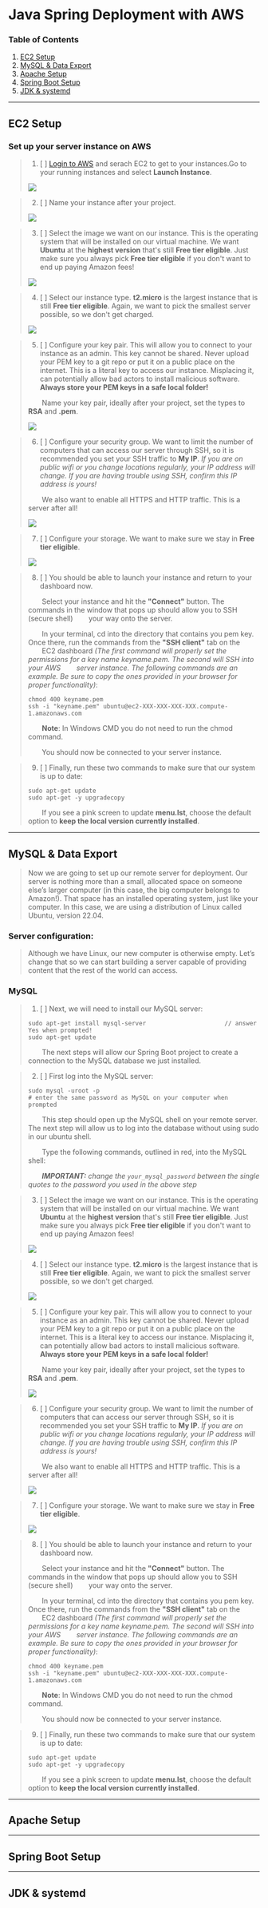# Java Spring Deployment with AWS
### Table of Contents

1. [EC2 Setup](#section1)
2. [MySQL & Data Export](#section2)
3. [Apache Setup](#section3)
4. [Spring Boot Setup](#section4)
5. [JDK & systemd](#section5)
***

## EC2 Setup <a name="section1"></a>

### Set up your server instance on AWS

> 1. [ ] [Login to AWS](https://signin.aws.amazon.com/signin?redirect_uri=https%3A%2F%2Fconsole.aws.amazon.com%2Fec2%2Fv2%2Fhome%3Fstate%3DhashArgs%2523Instances%253Asort%253DinstanceId%26isauthcode%3Dtrue&client_id=arn%3Aaws%3Aiam%3A%3A015428540659%3Auser%2Fec2&forceMobileApp=0&code_challenge=2NOh6S4ks7AdP04QdehoAt3ehxpWm4gvRmfaOb2dCSg&code_challenge_method=SHA-256) and serach EC2 to get to your instances.Go to your running instances and select __Launch Instance__.  
>
>![](/AWS_Deployment_Java/assets/sect1_step1.png)

> 2. [ ] Name your instance after your project.  
>
>![](/AWS_Deployment_Java/assets/sect1_step2.png)

> 3. [ ] Select the image we want on our instance. This is the operating system that will be installed on our virtual machine. We want __Ubuntu__ at the __highest version__ that's still __Free tier eligible__. Just make sure you always pick __Free tier eligible__ if you don't want to end up paying Amazon fees!  
>
>![](/AWS_Deployment_Java/assets/sect1_step3.png)

> 4. [ ] Select our instance type. __t2.micro__ is the largest instance that is still __Free tier eligible__. Again, we want to pick the smallest server possible, so we don't get charged.  
>
>![](/AWS_Deployment_Java/assets/sect1_step4.png)

> 5. [ ] Configure your key pair. This will allow you to connect to your instance as an admin. This key cannot be shared. Never upload your PEM key to a git repo or put it on a public place on the internet. This is a literal key to access our instance. Misplacing it, can potentially allow bad actors to install malicious software. __Always store your PEM keys in a safe local folder!__  
> 
>&nbsp;&nbsp;&nbsp;&nbsp;&nbsp;&nbsp;&nbsp;Name your key pair, ideally after your project, set the types to __RSA__ and __.pem__.  
>
>![](/AWS_Deployment_Java/assets/sect1_step5.png)

> 6. [ ] Configure your security group. We want to limit the number of computers that can access our server through SSH, so it is recommended you set your SSH traffic to __My IP__. _If you are on public wifi or you change locations regularly, your IP address will change. If you are having trouble using SSH, confirm this IP address is yours!_  
>
>&nbsp;&nbsp;&nbsp;&nbsp;&nbsp;&nbsp;&nbsp;We also want to enable all HTTPS and HTTP traffic. This is a server after all!  
>
>![](/AWS_Deployment_Java/assets/sect1_step6.png)

> 7. [ ] Configure your storage. We want to make sure we stay in __Free tier eligible__.  
>
>![](/AWS_Deployment_Java/assets/sect1_step7.png)

> 8. [ ] You should be able to launch your instance and return to your dashboard now.
> 
>&nbsp;&nbsp;&nbsp;&nbsp;&nbsp;&nbsp;&nbsp;Select your instance and hit the __"Connect"__ button. The commands in the window that pops up should allow you to SSH (secure shell) 
>&nbsp;&nbsp;&nbsp;&nbsp;&nbsp;&nbsp;&nbsp;your way onto the server.  
>
>&nbsp;&nbsp;&nbsp;&nbsp;&nbsp;&nbsp;&nbsp;In your terminal, cd into the directory that contains you pem key. Once there, run the commands from the __"SSH client"__ tab on the 
>&nbsp;&nbsp;&nbsp;&nbsp;&nbsp;&nbsp;&nbsp;EC2 dashboard _(The first command will properly set the permissions for a key name keyname.pem. The second will SSH into your AWS 
>&nbsp;&nbsp;&nbsp;&nbsp;&nbsp;&nbsp;&nbsp;server instance. The following commands are an example. Be sure to copy the ones provided in your browser for proper functionality)_:  
> ```
> chmod 400 keyname.pem
> ssh -i "keyname.pem" ubuntu@ec2-XXX-XXX-XXX-XXX.compute-1.amazonaws.com
> ```
>&nbsp;&nbsp;&nbsp;&nbsp;&nbsp;&nbsp;&nbsp;__Note__: In Windows CMD you do not need to run the chmod command.  
>
>&nbsp;&nbsp;&nbsp;&nbsp;&nbsp;&nbsp;&nbsp;You should now be connected to your server instance.  

> 9. [ ] Finally, run these two commands to make sure that our system is up to date:  
> ```
> sudo apt-get update
> sudo apt-get -y upgradecopy
> ```
>&nbsp;&nbsp;&nbsp;&nbsp;&nbsp;&nbsp;&nbsp;If you see a pink screen to update __menu.lst__, choose the default option to __keep the local version currently installed__.  
***

## MySQL & Data Export <a name="section2"></a>

>Now we are going to set up our remote server for deployment. Our server is nothing more than a small, allocated space on someone else’s larger computer (in this case, the big computer belongs to Amazon!). That space has an installed operating system, just like your computer. In this case, we are using a distribution of Linux called Ubuntu, version 22.04.

### Server configuration:

>Although we have Linux, our new computer is otherwise empty. Let’s change that so we can start building a server capable of providing content that the rest of the world can access.

### MySQL

> 1. [ ] Next, we will need to install our MySQL server:
> ```
> sudo apt-get install mysql-server                      // answer Yes when prompted!
> sudo apt-get update
> ```
>&nbsp;&nbsp;&nbsp;&nbsp;&nbsp;&nbsp;&nbsp;The next steps will allow our Spring Boot project to create a connection to the MySQL database we just installed. 

> 2. [ ] First log into the MySQL server:
> ```
> sudo mysql -uroot -p
> # enter the same password as MySQL on your computer when prompted
> ```
>&nbsp;&nbsp;&nbsp;&nbsp;&nbsp;&nbsp;&nbsp;This step should open up the MySQL shell on your remote server. The next step will allow us to log into the database without using sudo in our ubuntu shell. 
>
>&nbsp;&nbsp;&nbsp;&nbsp;&nbsp;&nbsp;&nbsp;Type the following commands, outlined in red, into the MySQL shell:
>
>&nbsp;&nbsp;&nbsp;&nbsp;&nbsp;&nbsp;&nbsp;***IMPORTANT:*** *change the `your_mysql_password` between the single quotes to the password you used in the above step*

> 3. [ ] Select the image we want on our instance. This is the operating system that will be installed on our virtual machine. We want __Ubuntu__ at the __highest version__ that's still __Free tier eligible__. Just make sure you always pick __Free tier eligible__ if you don't want to end up paying Amazon fees!  
>
>![](/AWS_Deployment_Java/assets/1655222904__step4.png)

> 4. [ ] Select our instance type. __t2.micro__ is the largest instance that is still __Free tier eligible__. Again, we want to pick the smallest server possible, so we don't get charged.  
>
>![](/AWS_Deployment_Java/assets/1655222905__step5.png)

> 5. [ ] Configure your key pair. This will allow you to connect to your instance as an admin. This key cannot be shared. Never upload your PEM key to a git repo or put it on a public place on the internet. This is a literal key to access our instance. Misplacing it, can potentially allow bad actors to install malicious software. __Always store your PEM keys in a safe local folder!__  
> 
>&nbsp;&nbsp;&nbsp;&nbsp;&nbsp;&nbsp;&nbsp;Name your key pair, ideally after your project, set the types to __RSA__ and __.pem__.  
>
>![](/AWS_Deployment_Java/assets/1655222905__step6.png)

> 6. [ ] Configure your security group. We want to limit the number of computers that can access our server through SSH, so it is recommended you set your SSH traffic to __My IP__. _If you are on public wifi or you change locations regularly, your IP address will change. If you are having trouble using SSH, confirm this IP address is yours!_  
>
>&nbsp;&nbsp;&nbsp;&nbsp;&nbsp;&nbsp;&nbsp;We also want to enable all HTTPS and HTTP traffic. This is a server after all!  
>
>![](/AWS_Deployment_Java/assets/1655223575__step7.png)

> 7. [ ] Configure your storage. We want to make sure we stay in __Free tier eligible__.  
>
>![](/AWS_Deployment_Java/assets/1655222905__step8.png)

> 8. [ ] You should be able to launch your instance and return to your dashboard now.
> 
>&nbsp;&nbsp;&nbsp;&nbsp;&nbsp;&nbsp;&nbsp;Select your instance and hit the __"Connect"__ button. The commands in the window that pops up should allow you to SSH (secure shell) 
>&nbsp;&nbsp;&nbsp;&nbsp;&nbsp;&nbsp;&nbsp;your way onto the server.  
>
>&nbsp;&nbsp;&nbsp;&nbsp;&nbsp;&nbsp;&nbsp;In your terminal, cd into the directory that contains you pem key. Once there, run the commands from the __"SSH client"__ tab on the 
>&nbsp;&nbsp;&nbsp;&nbsp;&nbsp;&nbsp;&nbsp;EC2 dashboard _(The first command will properly set the permissions for a key name keyname.pem. The second will SSH into your AWS 
>&nbsp;&nbsp;&nbsp;&nbsp;&nbsp;&nbsp;&nbsp;server instance. The following commands are an example. Be sure to copy the ones provided in your browser for proper functionality)_:  
> ```
> chmod 400 keyname.pem
> ssh -i "keyname.pem" ubuntu@ec2-XXX-XXX-XXX-XXX.compute-1.amazonaws.com
> ```
>&nbsp;&nbsp;&nbsp;&nbsp;&nbsp;&nbsp;&nbsp;__Note__: In Windows CMD you do not need to run the chmod command.  
>
>&nbsp;&nbsp;&nbsp;&nbsp;&nbsp;&nbsp;&nbsp;You should now be connected to your server instance.  

> 9. [ ] Finally, run these two commands to make sure that our system is up to date:  
> ```
> sudo apt-get update
> sudo apt-get -y upgradecopy
> ```
>&nbsp;&nbsp;&nbsp;&nbsp;&nbsp;&nbsp;&nbsp;If you see a pink screen to update __menu.lst__, choose the default option to __keep the local version currently installed__. 
***

## Apache Setup <a name="section3"></a>

***

## Spring Boot Setup <a name="section4"></a>

***

## JDK & systemd <a name="section5"></a>
